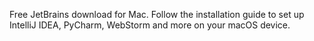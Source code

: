 Free JetBrains download for Mac. Follow the installation guide to set up IntelliJ IDEA, PyCharm, WebStorm and more on your macOS device.
